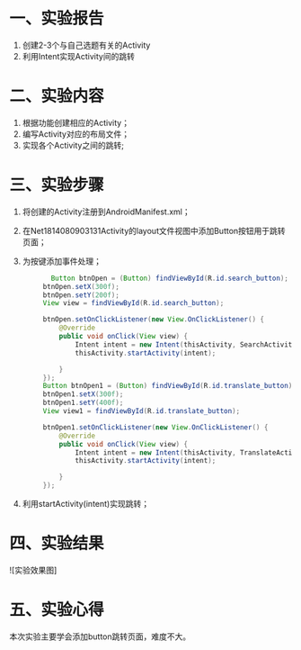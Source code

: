 # 一、实验报告

1. 创建2-3个与自己选题有关的Activity
2. 利用Intent实现Activity间的跳转

# 二、实验内容

1. 根据功能创建相应的Activity；
2. 编写Activity对应的布局文件；
3. 实现各个Activity之间的跳转;

# 三、实验步骤

1. 将创建的Activity注册到AndroidManifest.xml；

2. 在Net1814080903131Activity的layout文件视图中添加Button按钮用于跳转页面； 

3. 为按键添加事件处理；

   ```java
          Button btnOpen = (Button) findViewById(R.id.search_button);
        btnOpen.setX(300f);
        btnOpen.setY(200f);
        View view = findViewById(R.id.search_button);

        btnOpen.setOnClickListener(new View.OnClickListener() {
            @Override
            public void onClick(View view) {
                Intent intent = new Intent(thisActivity, SearchActivity.class);
                thisActivity.startActivity(intent);

            }
        });
        Button btnOpen1 = (Button) findViewById(R.id.translate_button);
        btnOpen1.setX(300f);
        btnOpen1.setY(400f);
        View view1 = findViewById(R.id.translate_button);

        btnOpen1.setOnClickListener(new View.OnClickListener() {
            @Override
            public void onClick(View view) {
                Intent intent = new Intent(thisActivity, TranslateActivity.class);
                thisActivity.startActivity(intent);

            }
        });
   ```

   

4. 利用startActivity(intent)实现跳转；

# 四、实验结果

![实验效果图]

# 五、实验心得

本次实验主要学会添加button跳转页面，难度不大。
